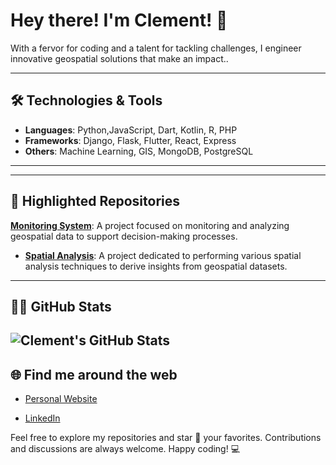 # Hey there! I'm Clement! 👋

With a fervor for coding and a talent for tackling challenges, I engineer innovative geospatial solutions that make an impact..

---

## 🛠️ Technologies & Tools

- **Languages**: Python,JavaScript, Dart, Kotlin, R, PHP
- **Frameworks**: Django, Flask, Flutter, React, Express
- **Others**: Machine Learning, GIS, MongoDB, PostgreSQL

---



---

## 📂 Highlighted Repositories

**[Monitoring System](https://github.com/ClementNdome/Monitoring_System)**: A project focused on monitoring and analyzing geospatial data to support decision-making processes.
- **[Spatial Analysis](https://github.com/ClementNdome/spatial_analysis)**: A project dedicated to performing various spatial analysis techniques to derive insights from geospatial datasets.

---
## 👨‍💻 GitHub Stats

![Clement's GitHub Stats](https://github-readme-stats.vercel.app/api?username=ClementNdome&show_icons=true&theme=radical)
---
## 🌐 Find me around the web

- [Personal Website](clement)

- [LinkedIn](www.linkedin.com/in/clement-ndome-9a9ivakawm2)

Feel free to explore my repositories and star 🌟 your favorites. Contributions and discussions are always welcome. Happy coding! 💻
